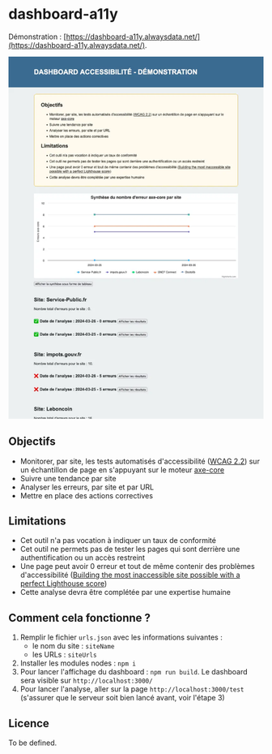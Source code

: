 # dashboard-a11y

Démonstration : [https://dashboard-a11y.alwaysdata.net/](https://dashboard-a11y.alwaysdata.net/).

![](demo.webp)

## Objectifs
- Monitorer, par site, les tests automatisés d'accessibilité ([WCAG 2.2](https://www.w3.org/TR/WCAG22/)) sur un échantillon de page en s'appuyant sur le moteur [axe-core](https://github.com/dequelabs/axe-core)
- Suivre une tendance par site
- Analyser les erreurs, par site et par URL
- Mettre en place des actions correctives

## Limitations
- Cet outil n'a pas vocation à indiquer un taux de conformité
- Cet outil ne permets pas de tester les pages qui sont derrière une authentification ou un accès restreint
- Une page peut avoir 0 erreur et tout de même contenir des problèmes d'accessibilité ([Building the most inaccessible site possible with a perfect Lighthouse score](https://www.matuzo.at/blog/building-the-most-inaccessible-site-possible-with-a-perfect-lighthouse-score/))
- Cette analyse devra être complétée par une expertise humaine

## Comment cela fonctionne ?
1. Remplir le fichier `urls.json` avec les informations suivantes : 
    - le nom du site : `siteName`
    - les URLs : `siteUrls`
2. Installer les modules nodes : `npm i`
3. Pour lancer l'affichage du dashboard : `npm run build`. Le dashboard sera visible sur `http://localhost:3000/` 
4. Pour lancer l'analyse, aller sur la page `http://localhost:3000/test` (s'assurer que le serveur soit bien lancé avant, voir l'étape 3)

## Licence
To be defined.
